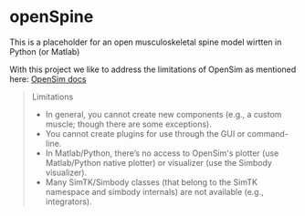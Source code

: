 # openSpine
This is a placeholder for an open musculoskeletal spine model wirtten in Python (or Matlab)

With this project we like to address the limitations of OpenSim as mentioned here: [OpenSim docs](https://simtk-confluence.stanford.edu:8443/display/OpenSim/Scripting)

> Limitations
> - In general, you cannot create new components (e.g., a custom muscle; though there are some exceptions).
> - You cannot create plugins for use through the GUI or command-line.
> - In Matlab/Python, there’s no access to OpenSim's plotter (use Matlab/Python native plotter) or visualizer (use the Simbody visualizer).
> - Many SimTK/Simbody classes (that belong to the SimTK namespace and simbody internals) are not available (e.g., integrators).
